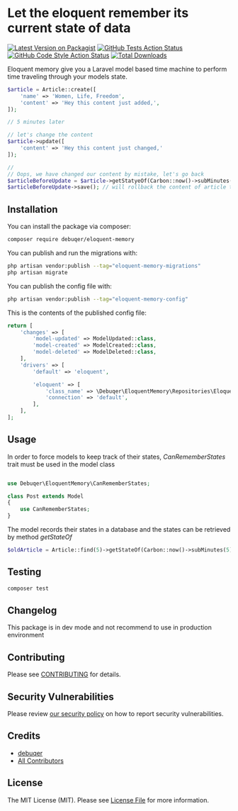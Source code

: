 # Let the eloquent remember its current state of data

[![Latest Version on Packagist](https://img.shields.io/packagist/v/debuqer/eloquent-memory.svg?style=flat-square)](https://packagist.org/packages/debuqer/eloquent-memory)
[![GitHub Tests Action Status](https://img.shields.io/github/actions/workflow/status/debuqer/eloquent-memory/run-tests.yml?branch=main&label=tests&style=flat-square)](https://github.com/debuqer/eloquent-memory/actions?query=workflow%3Arun-tests+branch%3Amain)
[![GitHub Code Style Action Status](https://img.shields.io/github/actions/workflow/status/debuqer/eloquent-memory/fix-php-code-style-issues.yml?branch=main&label=code%20style&style=flat-square)](https://github.com/debuqer/eloquent-memory/actions?query=workflow%3A"Fix+PHP+code+style+issues"+branch%3Amain)
[![Total Downloads](https://img.shields.io/packagist/dt/debuqer/eloquent-memory.svg?style=flat-square)](https://packagist.org/packages/debuqer/eloquent-memory)

Eloquent memory give you a Laravel model based time machine to perform time traveling through your models state. 
```php 
$article = Article::create([
    'name' => 'Women, Life, Freedom',
    'content' => 'Hey this content just added,',
]);

// 5 minutes later

// let's change the content 
$article->update([
    'content' => 'Hey this content just changed,'
]);

// 
// Oops, we have changed our content by mistake, let's go back
$articleBeforeUpdate = $article->getStatyeOf(Carbon::now()->subMinutes(2)); 
$articleBeforeUpdate->save(); // will rollback the content of article to the 1 minute ago
```

## Installation

You can install the package via composer:

```bash
composer require debuqer/eloquent-memory
```

You can publish and run the migrations with:

```bash
php artisan vendor:publish --tag="eloquent-memory-migrations"
php artisan migrate
```

You can publish the config file with:

```bash
php artisan vendor:publish --tag="eloquent-memory-config"
```

This is the contents of the published config file:

```php
return [
    'changes' => [
        'model-updated' => ModelUpdated::class,
        'model-created' => ModelCreated::class,
        'model-deleted' => ModelDeleted::class,
    ],
    'drivers' => [
        'default' => 'eloquent',

        'eloquent' => [
            'class_name' => \Debuqer\EloquentMemory\Repositories\Eloquent\EloquentTransitionPersistDriver::class,
            'connection' => 'default',
        ],
    ],
];
```

## Usage
In order to force models to keep track of their states, *CanRememberStates* trait must be used in the model class 

```php

use Debuqer\EloquentMemory\CanRememberStates;

class Post extends Model 
{
    use CanRememberStates;
}

```

The model records their states in a database and the states can be retrieved by method *getStateOf*

```php
$oldArticle = Article::find(5)->getStateOf(Carbon::now()->subMinutes(5));
```

## Testing

```bash
composer test
```

## Changelog

This package is in dev mode and not recommend to use in production environment

## Contributing

Please see [CONTRIBUTING](CONTRIBUTING.md) for details.

## Security Vulnerabilities

Please review [our security policy](../../security/policy) on how to report security vulnerabilities.

## Credits

- [debuqer](https://github.com/debuqer)
- [All Contributors](../../contributors)

## License

The MIT License (MIT). Please see [License File](LICENSE.md) for more information.
